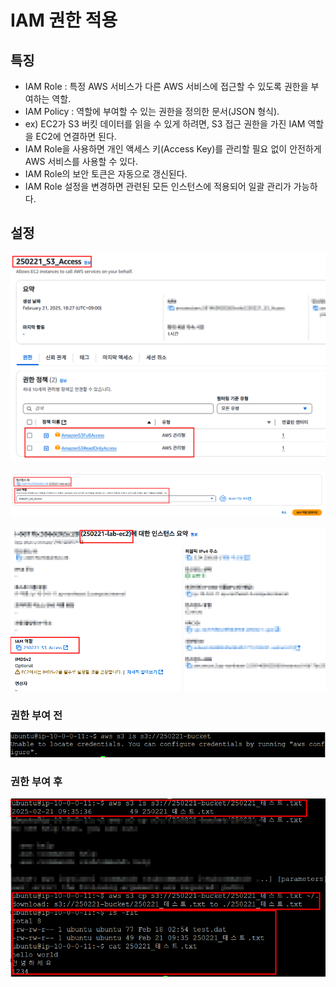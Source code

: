 # IAM 권한 적용

## 특징

- IAM Role : 특정 AWS 서비스가 다른 AWS 서비스에 접근할 수 있도록 권한을 부여하는 역할.
- IAM Policy : 역할에 부여할 수 있는 권한을 정의한 문서(JSON 형식).
- ex) EC2가 S3 버킷 데이터를 읽을 수 있게 하려면, S3 접근 권한을 가진 IAM 역할을 EC2에 연결하면 된다.
- IAM Role을 사용하면 개인 액세스 키(Access Key)를 관리할 필요 없이 안전하게 AWS 서비스를 사용할 수 있다.
- IAM Role의 보안 토큰은 자동으로 갱신된다.
- IAM Role 설정을 변경하면 관련된 모든 인스턴스에 적용되어 일괄 관리가 가능하다.

## 설정

![alt text](20250221_183020.png)

![alt text](20250221_182841.png)

![alt text](20250221_182921.png)

### 권한 부여 전

![alt text](20250221_184028.png)

### 권한 부여 후

![alt text](20250221_183818.png)